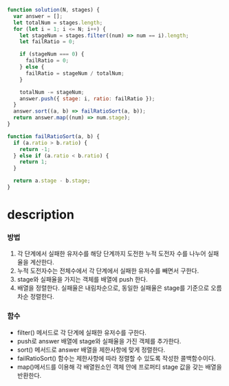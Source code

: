```js
function solution(N, stages) {
  var answer = [];
  let totalNum = stages.length;
  for (let i = 1; i <= N; i++) {
    let stageNum = stages.filter((num) => num == i).length;
    let failRatio = 0;

    if (stageNum === 0) {
      failRatio = 0;
    } else {
      failRatio = stageNum / totalNum;
    }

    totalNum -= stageNum;
    answer.push({ stage: i, ratio: failRatio });
  }
  answer.sort((a, b) => failRatioSort(a, b));
  return answer.map((num) => num.stage);
}

function failRatioSort(a, b) {
  if (a.ratio > b.ratio) {
    return -1;
  } else if (a.ratio < b.ratio) {
    return 1;
  }

  return a.stage - b.stage;
}
```

# description

### 방법

1. 각 단계에서 실패한 유저수를 해당 단계까지 도전한 누적 도전자 수를 나누어 실패율을 계산한다.
2. 누적 도전자수는 전체수에서 각 단계에서 실패한 유저수를 빼면서 구한다.
3. stage와 실패율을 가지는 객체를 배열에 push 한다.
4. 배열을 정렬한다. 실패율은 내림차순으로, 동일한 실패율은 stage를 기준으로 오름차순 정렬한다.

### 함수

- filter() 메서드로 각 단계에 실패한 유저수를 구한다.
- push로 answer 배열에 stage와 실패율을 가진 객체를 추가한다.
- sort() 메서드로 answer 배열을 제한사항에 맞게 정렬한다.
- failRatioSort() 함수는 제한사항에 따라 정렬할 수 있도록 작성한 콜백함수이다.
- map()메서드를 이용해 각 배열원소인 객체 안에 프로퍼티 stage 값을 갖는 배열을 반환한다.
